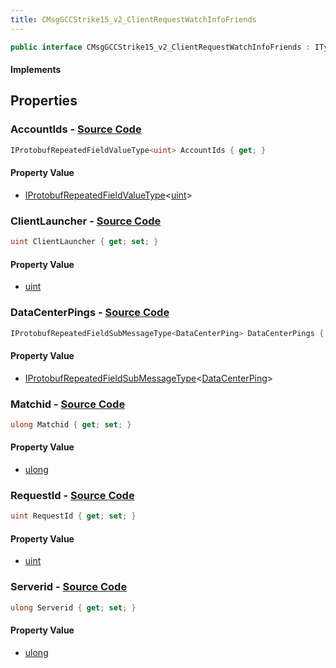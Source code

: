 ```yaml
---
title: CMsgGCCStrike15_v2_ClientRequestWatchInfoFriends
---
```


```csharp
public interface CMsgGCCStrike15_v2_ClientRequestWatchInfoFriends : ITypedProtobuf<CMsgGCCStrike15_v2_ClientRequestWatchInfoFriends>, INativeHandle
```

#### Implements

## Properties

### **AccountIds** - [Source Code](https://github.com/swiftly-solution/swiftlys2/blob/main/managed/src/SwiftlyS2.Generated/Protobufs/Interfaces/CMsgGCCStrike15_v2_ClientRequestWatchInfoFriends.cs#L16)

```csharp
IProtobufRepeatedFieldValueType<uint> AccountIds { get; }
```

#### Property Value

- [IProtobufRepeatedFieldValueType](/docs/api/shared/netmessages/iprotobufrepeatedfieldvaluetype-1)<[uint](https://learn.microsoft.com/dotnet/api/system.uint32)>

### **ClientLauncher** - [Source Code](https://github.com/swiftly-solution/swiftlys2/blob/main/managed/src/SwiftlyS2.Generated/Protobufs/Interfaces/CMsgGCCStrike15_v2_ClientRequestWatchInfoFriends.cs#L25)

```csharp
uint ClientLauncher { get; set; }
```

#### Property Value

- [uint](https://learn.microsoft.com/dotnet/api/system.uint32)

### **DataCenterPings** - [Source Code](https://github.com/swiftly-solution/swiftlys2/blob/main/managed/src/SwiftlyS2.Generated/Protobufs/Interfaces/CMsgGCCStrike15_v2_ClientRequestWatchInfoFriends.cs#L28)

```csharp
IProtobufRepeatedFieldSubMessageType<DataCenterPing> DataCenterPings { get; }
```

#### Property Value

- [IProtobufRepeatedFieldSubMessageType](/docs/api/shared/netmessages/iprotobufrepeatedfieldsubmessagetype-1)<[DataCenterPing](/docs/api/shared/protobufdefinitions/datacenterping)>

### **Matchid** - [Source Code](https://github.com/swiftly-solution/swiftlys2/blob/main/managed/src/SwiftlyS2.Generated/Protobufs/Interfaces/CMsgGCCStrike15_v2_ClientRequestWatchInfoFriends.cs#L22)

```csharp
ulong Matchid { get; set; }
```

#### Property Value

- [ulong](https://learn.microsoft.com/dotnet/api/system.uint64)

### **RequestId** - [Source Code](https://github.com/swiftly-solution/swiftlys2/blob/main/managed/src/SwiftlyS2.Generated/Protobufs/Interfaces/CMsgGCCStrike15_v2_ClientRequestWatchInfoFriends.cs#L13)

```csharp
uint RequestId { get; set; }
```

#### Property Value

- [uint](https://learn.microsoft.com/dotnet/api/system.uint32)

### **Serverid** - [Source Code](https://github.com/swiftly-solution/swiftlys2/blob/main/managed/src/SwiftlyS2.Generated/Protobufs/Interfaces/CMsgGCCStrike15_v2_ClientRequestWatchInfoFriends.cs#L19)

```csharp
ulong Serverid { get; set; }
```

#### Property Value

- [ulong](https://learn.microsoft.com/dotnet/api/system.uint64)

